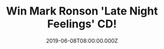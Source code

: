 ---
campaign-uuid: "c-3a322ea5-0d7c-40ce-8b79-3cfcb4c6ea49"
type: "Competition"
category: "Music"
date: "2019-06-08T08:00:00.000Z"
end-date: "2019-07-08T23:59:00.000Z"
disable-form: false
is_promoted: false
has_entry_page: true
title: "Win Mark Ronson 'Late Night Feelings' CD!"
competition-description: "<p>Late Night Feelings is the brand-new album from 7x GRAMMY\
  \ and Academy Award winning super-producer, Mark Ronson. The album features the\
  \ global hit single, Nothing Breaks Like a Heart (feat. Miley Cyrus) and current\
  \ single Late Night Feelings (feat. Lykke Li) as well as guest appearances from\
  \ the likes of Camila Cabello, Alicia Keys, King Princess, and more.</p>\n<p>Want\
  \ it? Click below for a chance to win.</p>\n"
hero-header: "Win Mark Ronson 'Late Night Feelings' CD!"
terms-confirmation: "N/A"
banner-img: "https://assets.expresslyapp.com/asset-4b5a4181-45f9-40bf-991c-5d614931a7f8.jpg"
logo-left-href: "aaa.nme.com"
logo-left-image: "https://assets.expresslyapp.com/asset-5a650bea-3e66-48e7-bf13-f2d2ee7c1cdb.jpg"
logo-left-title: "NME AAA"
bg-image-hero: "https://assets.expresslyapp.com/asset-eea9df5c-115d-4135-b81a-ee1c4fc32d30.jpg"
bg-image-first: "https://assets.expresslyapp.com/asset-3430bfd4-06cd-48ba-8307-444e74385edc.jpg"
section1-content: "<p>Late Night Feelings is the brand-new album from 7x GRAMMY and\
  \ Academy Award winning super-producer, Mark Ronson. The album features the global\
  \ hit single, Nothing Breaks Like a Heart (feat. Miley Cyrus) and current single\
  \ Late Night Feelings (feat. Lykke Li) as well as guest appearances from the likes\
  \ of Camila Cabello, Alicia Keys, King Princess, and more.</p>\n<p>The album is\
  \ the follow-up to 2015’s Uptown Special, the #1 album featuring the worldwide smash,\
  \ Uptown Funk (feat. Bruno Mars).</p>\n<p>Want to have it in your hands? Enter the\
  \ form below and it could be yours!</p>\n"
entry-title: "Win Mark Ronson 'Late Night Feelings' CD!"
entry-content: "<p>Enter the draw to win Mark Ronson 'Late Night Feelings' CD by completing\
  \ the form below before 23:59 on the 08th of July  2019.</p>\n"
has-winner: false
prize-description: "Mark Ronson 'Late Night Feelings' CD."
special-conditions: "Multiple entries are allowed up to one every day."
country-restrictions:
- "GB"
---